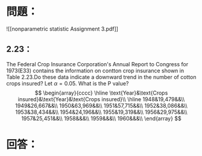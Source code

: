 # 問題：
![[nonparametric statistic Assignment 3.pdf]]
## 2.23：
The Federal Crop Insurance Corporation's Annual Report to Congress for 1973(E33) contains the information on contton crop insurance shown in Table 2.23.Do these data indicate a downward trend in the number of cotton crops insured? Let $\alpha=0.05$. What is the P value?
$$
\begin{array}{cccc}
\hline
\text{Year}&\text{Crops insured}&\text{Year}&\text{Crops insured}\\
\hline
1948&19,479&&\\
1949&26,667&&\\
1950&63,969&&\\
1951&57,715&&\\
1952&38,086&&\\
1953&38,434&&\\
1954&24,196&&\\
1955&19,319&&\\
1956&29,975&&\\
1957&25,451&&\\
1958&&&\\
1959&&&\\
1960&&&\\
\end{array}
$$
# 回答：